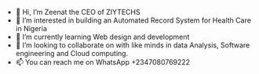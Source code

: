 - 👋 Hi, I’m Zeenat the CEO of ZIYTECHS 
- 👀 I’m interested in building an Automated Record System for Health Care in Nigeria 
- 🌱 I’m currently learning Web design and development 
- 💞️ I’m looking to collaborate on with like minds in data Analysis, Software engineering and Cloud computing. 
- 📫 You can reach me on WhatsApp +2347080769222

<!---
Oyetoluzeenat/Oyetoluzeenat is a ✨ special ✨ repository because its `README.md` (this file) appears on your GitHub profile.
You can click the Preview link to take a look at your changes.
--->
